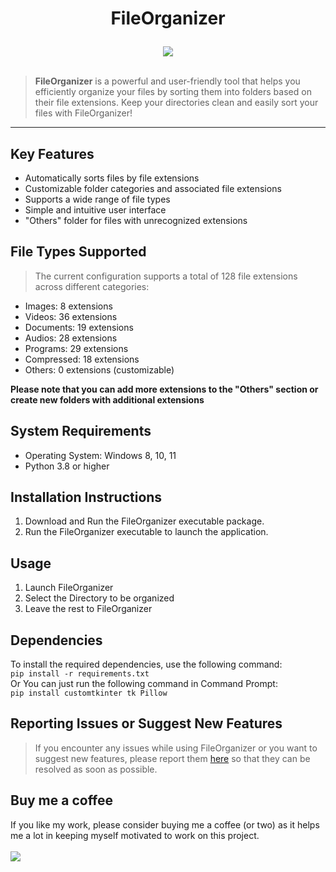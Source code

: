 # <p align="center">FileOrganizer</p>
<div align="center">
<img src="https://i.imgur.com/FquNs9l.png?maxwidth=760&fidelity=grand">
</div><br>

> **FileOrganizer** is a powerful and user-friendly tool that helps you efficiently organize your files by sorting them into folders based on their file extensions. Keep your directories clean and easily sort your files with FileOrganizer!

<hr>

## Key Features
- Automatically sorts files by file extensions
- Customizable folder categories and associated file extensions
- Supports a wide range of file types
- Simple and intuitive user interface
- "Others" folder for files with unrecognized extensions

## File Types Supported
>The current configuration supports a total of 128 file extensions across different categories:
- Images: 8 extensions
- Videos: 36 extensions
- Documents: 19 extensions
- Audios: 28 extensions
- Programs: 29 extensions
- Compressed: 18 extensions
- Others: 0 extensions (customizable)
  
**Please note that you can add more extensions to the "Others" section or create new folders with additional extensions**

## System Requirements
- Operating System: Windows 8, 10, 11
- Python 3.8 or higher

## Installation Instructions
1. Download and Run the FileOrganizer executable package.
2. Run the FileOrganizer executable to launch the application.

## Usage
1. Launch FileOrganizer
2. Select the Directory to be organized
3. Leave the rest to FileOrganizer

## Dependencies
To install the required dependencies, use the following command:<br>
``` pip install -r requirements.txt ```
<br>
Or You can just run the following command in Command Prompt:<br>
```pip install customtkinter tk Pillow```

## Reporting Issues or Suggest New Features
> If you encounter any issues while using FileOrganizer or you want to suggest new features, please report them [here](
    https://github.com/AbhiCrackerOfficial/FileOrganizer/issues) so that they can be resolved as soon as possible.

## Buy me a coffee
If you like my work, please consider buying me a coffee (or two) as it helps me a lot in keeping myself motivated to work on this project.<br><br>
<a href="https://www.buymeacoffee.com/AbhiCracker001"><img src="https://img.buymeacoffee.com/button-api/?text=Buy me a coffee&emoji=&slug=AbhiCracker&button_colour=FFDD00&font_colour=000000&font_family=Cookie&outline_colour=000000&coffee_colour=ffffff"></a>
